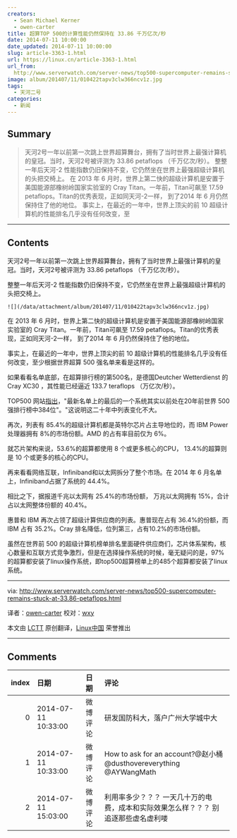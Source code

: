 ```yaml
---
creators:
  - Sean Michael Kerner
  - owen-carter
title: 超算TOP 500的计算性能仍然保持在 33.86 千万亿次/秒
date: 2014-07-11 10:00:00
date_updated: 2014-07-11 10:00:00
slug: article-3363-1.html
url: https://linux.cn/article-3363-1.html
url_from: 
  http://www.serverwatch.com/server-news/top500-supercomputer-remains-stuck-at-33.86-petaflops.html
image: album/201407/11/010422tapv3clw366ncv1z.jpg
tags:
  - 天河二号
categories:
  - 新闻
---
```


## Summary

> 天河2号一年以前第一次跳上世界超算舞台，拥有了当时世界上最强计算机的皇冠。当时，天河2号被评测为 33.86 petaflops （千万亿次/秒）。 整整一年后天河-2 性能指数仍旧保持不变，它仍然坐在世界上最强超级计算机的头把交椅上。  在 2013 年 6 月时，世界上第二快的超级计算机是安置于美国能源部橡树岭国家实验室的 Cray Titan。一年前，Titan可飙至 17.59 petaflops。Titan的优秀表现，正如同天河-2一样， 到了2014 年 6 月仍然保持住了他的地位。 事实上，在最近的一年中，世界上顶尖的前 10 超级计算机的性能排名几乎没有任何改变，至

***

<!-- more -->

## Contents

天河2号一年以前第一次跳上世界超算舞台，拥有了当时世界上最强计算机的皇冠。当时，天河2号被评测为 33.86 petaflops （千万亿次/秒）。

整整一年后天河-2 性能指数仍旧保持不变，它仍然坐在世界上最强超级计算机的头把交椅上。

`![](/data/attachment/album/201407/11/010422tapv3clw366ncv1z.jpg)`

在 2013 年 6 月时，世界上第二快的超级计算机是安置于美国能源部橡树岭国家实验室的 Cray Titan。一年前，Titan可飙至 17.59 petaflops。Titan的优秀表现，正如同天河-2一样， 到了2014 年 6 月仍然保持住了他的地位。

事实上，在最近的一年中，世界上顶尖的前 10 超级计算机的性能排名几乎没有任何改变，至少根据世界超算 500 强名单来看是这样的。

如果看看名单底部，在超算排行榜的第500名，是德国Deutcher Wetterdienst 的Cray XC30 ，其性能已经逼近 133.7 teraflops （万亿次/秒）。

TOP500 网站[指出](http://top500.org/blog/lists/2014/06/press-release/)，"最新名单上的最后的一个系统其实以前处在20年前世界 500 强排行榜中384位"。"这说明这二十年中列表变化不大。

再次，列表有 85.4%的超级计算机都是英特尔芯片占主导地位的，而 IBM Power 处理器拥有 8%的市场份额。AMD 的占有率目前仅为 6%。

就芯片架构来说，53.6%的超算都使用 8 个或更多核心的CPU， 13.4%的超算则是 10 个或更多的核心的CPU。

再来看看网络互联，Infiniband和以太网拆分了整个市场。在 2014 年 6 月名单上，Infiniband占据了系统的 44.4%。

相比之下，据报道千兆以太网有 25.4%的市场份额， 万兆以太网拥有 15%，合计占以太网整体份额的 40.4%。

惠普和 IBM 再次占领了超级计算供应商的列表。惠普现在占有 36.4%的份额，而 IBM 占有 35.2%。Cray 排名降低，位列第三，占有10.2%的市场份额。

虽然在世界前 500 的超级计算机榜单排名里面硬件供应商们，芯片体系架构，核心数量和互联方式竞争激烈，但是在选择操作系统的时候，毫无疑问的是，97%的超算都安装了linux操作系统，即top500超算榜单上的485个超算都安装了linux系统。

---

via: <http://www.serverwatch.com/server-news/top500-supercomputer-remains-stuck-at-33.86-petaflops.html>

译者：[owen-carter](https://github.com/owen-carter) 校对：[wxy](https://github.com/wxy)

本文由 [LCTT](https://github.com/LCTT/TranslateProject) 原创翻译，[Linux中国](https://linux.cn/) 荣誉推出

***

## Comments

|   index | 日期                | 日期     | 评论                                                                               |
|--------:|:--------------------|:---------|:-----------------------------------------------------------------------------------|
|       0 | 2014-07-11 10:33:00 | 微博评论 | 研发国防科大，落户广州大学城中大                                                   |
|       1 | 2014-07-11 10:33:00 | 微博评论 | How to ask for an account?@赵小桶 @dusthovereverything @AYWangMath                 |
|       2 | 2014-07-11 15:03:00 | 微博评论 | 利用率多少？？？ 一天几十万的电费，成本和实际效果怎么样？？？ 别追逐那些虚名虚利喽 |
